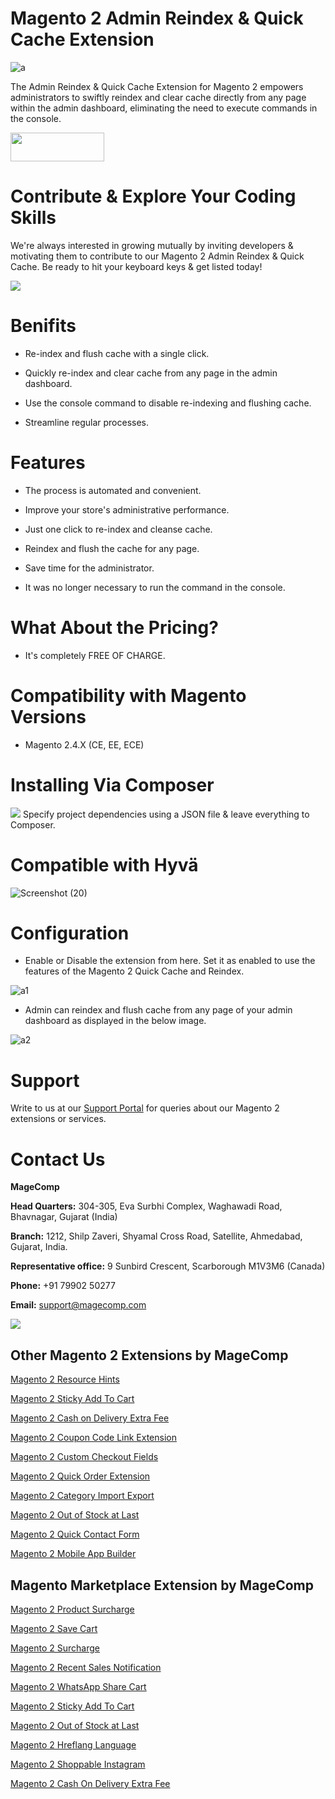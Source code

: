 # Magento 2 Admin Reindex & Quick Cache Extension

![a](https://github.com/magecomp/magento2-admin-reindex-quick-cache/assets/8856845/8a124c12-611b-4249-9b4c-8a2d6b4c7b43)

The Admin Reindex & Quick Cache Extension for Magento 2 empowers administrators to swiftly reindex and clear cache directly from any page within the admin dashboard, eliminating the need to execute commands in the console.

<a href="https://magecomp.com/magento-2-admin-reindex-and-quick-cache.html" target="_blank"><img width="150" height="46" src="https://magecomp.com/media/button.webp"></a>


# Contribute & Explore Your Coding Skills
We're always interested in growing mutually by inviting developers & motivating them to contribute to our Magento 2 Admin Reindex & Quick Cache. Be ready to hit your keyboard keys & get listed today!

<a href="https://github.com/magecomp/magento2-admin-reindex-quick-cache/graphs/contributors">
  <img src="https://contrib.rocks/image?repo=magecomp/magento2-admin-reindex-quick-cache" />
</a>

# Benifits

* Re-index and flush cache with a single click.

* Quickly re-index and clear cache from any page in the admin dashboard.

* Use the console command to disable re-indexing and flushing cache.

* Streamline regular processes.

# Features

* The process is automated and convenient.

* Improve your store's administrative performance.

* Just one click to re-index and cleanse cache.

* Reindex and flush the cache for any page.

* Save time for the administrator.

* It was no longer necessary to run the command in the console.

# What About the Pricing?

* It's completely FREE OF CHARGE.

# Compatibility with Magento Versions

* Magento 2.4.X (CE, EE, ECE)

# Installing Via Composer
  
<img src="https://i.ibb.co/NjGRFCt/composer.png">
Specify project dependencies using a JSON file & leave everything to Composer.

# Compatible with Hyvä 

![Screenshot (20)](https://github.com/magecomp/magento2-mobile-login-free/assets/8856845/c0a5c632-fa58-4b84-bba4-2a3d26e4358e)

# Configuration

* Enable or Disable the extension from here. Set it as enabled to use the features of the Magento 2 Quick Cache and Reindex.

 ![a1](https://github.com/magecomp/magento2-admin-reindex-quick-cache/assets/8856845/486672f0-b283-4868-8381-8e13e98c92c1)

* Admin can reindex and flush cache from any page of your admin dashboard as displayed in the below image.

![a2](https://github.com/magecomp/magento2-admin-reindex-quick-cache/assets/8856845/33f1d28c-cf13-461a-8150-fd9a01951c90)

# Support

Write to us at our [Support Portal](https://magecomp.com/support/) for queries about our Magento 2 extensions or services.

# Contact Us
**MageComp**

**Head Quarters:** 304-305, Eva Surbhi Complex, Waghawadi Road, Bhavnagar, Gujarat (India)

**Branch:** 1212, Shilp Zaveri, Shyamal Cross Road, Satellite, Ahmedabad, Gujarat, India.

**Representative office:** 9 Sunbird Crescent, Scarborough M1V3M6 (Canada)

**Phone:** +91 79902 50277

**Email:** [support@magecomp.com](mailto:support@magecomp.com)

<img src="https://magecomp.com/media/logo/websites/1/Magecomp_Logo_251x51.png">

## Other Magento 2 Extensions by MageComp

[Magento 2 Resource Hints](https://magecomp.com/magento-2-resource-hints.html)

[Magento 2 Sticky Add To Cart](https://magecomp.com/magento-2-sticky-add-to-cart.html)

[Magento 2 Cash on Delivery Extra Fee](https://magecomp.com/magento-2-cash-on-delivery-extra-fee.html)

[Magento 2 Coupon Code Link Extension](https://magecomp.com/magento-2-coupon-code-link.html)

[Magento 2 Custom Checkout Fields](https://magecomp.com/magento-2-custom-checkout-fields.html)

[Magento 2 Quick Order Extension](https://magecomp.com/magento-2-quick-order.html)

[Magento 2 Category Import Export](https://magecomp.com/magento-2-category-import.html)

[Magento 2 Out of Stock at Last](https://magecomp.com/magento-2-out-of-stock-at-last.html)

[Magento 2 Quick Contact Form](https://magecomp.com/magento-2-quick-contact-form.html)

[Magento 2 Mobile App Builder](https://mobileapp.magecomp.com/)

## Magento Marketplace Extension by MageComp

[Magento 2 Product Surcharge](https://marketplace.magento.com/magecomp-module-productsurcharge.html)

[Magento 2 Save Cart](https://marketplace.magento.com/magecomp-module-savecart.html)

[Magento 2 Surcharge](https://marketplace.magento.com/magecomp-module-surcharge.html)

[Magento 2 Recent Sales Notification](https://marketplace.magento.com/magecomp-module-recentsalesnotification.html)

[Magento 2 WhatsApp Share Cart](https://marketplace.magento.com/magecomp-module-whatsappsharecart.html)

[Magento 2 Sticky Add To Cart](https://marketplace.magento.com/magecomp-magento-2-sticky-add-to-cart.html)

[Magento 2 Out of Stock at Last](https://marketplace.magento.com/magecomp-magento-2-out-of-stock-at-last.html)

[Magento 2 Hreflang Language](https://marketplace.magento.com/magecomp-magento-2-hreflang-language.html)

[Magento 2 Shoppable Instagram](https://marketplace.magento.com/magecomp-magento-2-instagram-shoppable.html)

[Magento 2 Cash On Delivery Extra Fee](https://marketplace.magento.com/magecomp-magento-2-cash-on-delivery-extra-fee.html)
